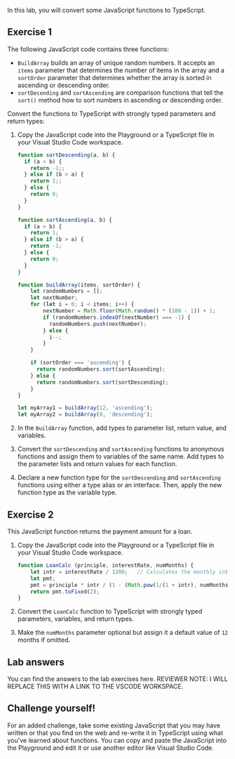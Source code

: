 In this lab, you will convert some JavaScript functions to TypeScript.

## Exercise 1

The following JavaScript code contains three functions:

- `BuildArray` builds an array of unique random numbers. It accepts an `items` parameter that determines the number of items in the array and a `sortOrder` parameter that determines whether the array is sorted in ascending or descending order.
- `sortDecending` and `sortAscending` are comparison functions that tell the `sort()` method how to sort numbers in ascending or descending order.

Convert the functions to TypeScript with strongly typed parameters and return types:

1. Copy the JavaScript code into the Playground or a TypeScript file in your Visual Studio Code workspace.

   ```javascript
   function sortDescending(a, b) {
     if (a > b) {
       return -1;;
     } else if (b > a) {
       return 1;;
     } else {
       return 0;
     }
   }
   
   function sortAscending(a, b) {
     if (a > b) {
       return 1;
     } else if (b > a) {
       return -1;
     } else {
       return 0;
     }
   }
   
   function buildArray(items, sortOrder) {
       let randomNumbers = [];
       let nextNumber;
       for (let i = 0; i < items; i++) {
           nextNumber = Math.floor(Math.random() * (100 - 1)) + 1;
           if (randomNumbers.indexOf(nextNumber) === -1) {
             randomNumbers.push(nextNumber);
           } else {
             i--;
           }
       }
   
       if (sortOrder === 'ascending') {
         return randomNumbers.sort(sortAscending);
       } else {
         return randomNumbers.sort(sortDescending);
       }
   }
   
   let myArray1 = buildArray(12, 'ascending');
   let myArray2 = buildArray(8, 'descending');
   
   ```

2. In the `BuildArray` function, add types to parameter list, return value, and variables.
3. Convert the `sortDescending` and `sortAscending` functions to anonymous functions and assign them to variables of the same name. Add types to the parameter lists and return values for each function.
4. Declare a new function type for the `sortDescending` and `sortAscending` functions using either a type alias or an interface. Then, apply the new function type as the variable type.

## Exercise 2

This JavaScript function returns the payment amount for a loan.

1. Copy the JavaScript code into the Playground or a TypeScript file in your Visual Studio Code workspace.

   ```typescript
   function LoanCalc (principle, interestRate, numMonths) {
       let intr = interestRate / 1200;   // Calculates the monthly interest rate
       let pmt;
       pmt = principle * intr / (1 - (Math.pow(1/(1 + intr), numMonths)));
       return pmt.toFixed(2);
   }
   
   ```

2. Convert the `LoanCalc` function to TypeScript with strongly typed parameters, variables, and return types.
3. Make the `numMonths` parameter optional but assign it a default value of `12` months if omitted.

## Lab answers

You can find the answers to the lab exercises here. REVIEWER NOTE: I WILL REPLACE THIS WITH A LINK TO THE VSCODE WORKSPACE.

## Challenge yourself!

For an added challenge, take some existing JavaScript that you may have written or that you find on the web and re-write it in TypeScript using what you've learned about functions. You can copy and paste the JavaScript into the Playground and edit it or use another editor like Visual Studio Code.

